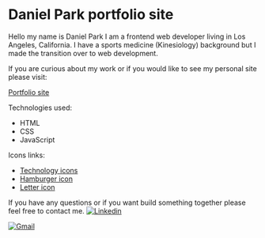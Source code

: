# Daniel Park portfolio site

Hello my name is Daniel Park I am a frontend web developer living in Los Angeles, California. I have a sports medicine (Kinesiology) background but I made the transition over to web development. 

If you are curious about my work or if you would like to see my personal site please visit:

[Portfolio site](https://danielekpark.github.io/)

Technologies used:
- HTML
- CSS
- JavaScript

Icons links: 
- [Technology icons](https://simpleicons.org/)
- [Hamburger icon](https://iconfinder.com/)
- [Letter icon](https://maketext.io/)

If you have any questions or if you want build something together please feel free to contact me. 
[![Linkedin](https://img.shields.io/badge/Linkedin-Linkedin%20-blue)](https://www.linkedin.com/in/daniel-park-70878119a/)

[![Gmail](https://img.shields.io/badge/Gmail-D14836?style=for-the-badge&logo=gmail&logoColor=white)](daniel.ek.park@gmail.com)

